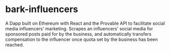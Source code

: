 # bark-influencers

A Dapp built on Ethereum with React and the Provable API to facilitate social media influencers' marketing.
Scrapes an influencers' social media for sponsored posts paid for by the business, and automatically transfers compensation to the influencer once quota set by the business has been reached.
